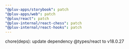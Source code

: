 ```yaml
---
"@pluv-apps/storybook": patch
"@pluv-apps/web": patch
"@pluv/react": patch
"@pluv-internal/react-chess": patch
"@pluv-internal/react-hooks": patch
---
```


chore(deps): update dependency @types/react to v18.0.27
